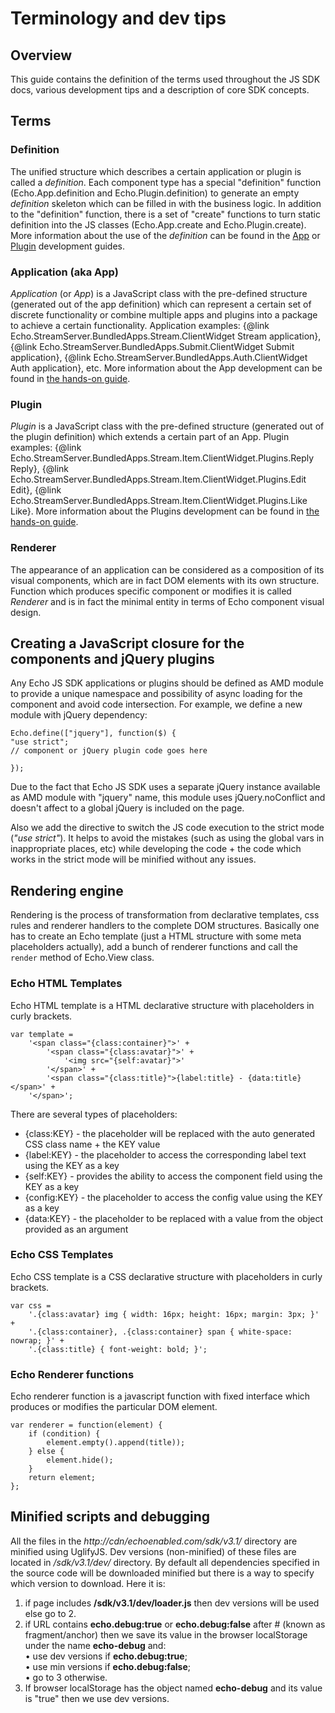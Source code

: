 # Terminology and dev tips

## Overview

This guide contains the definition of the terms used throughout the JS SDK docs, various development tips and a description of core SDK concepts.

## Terms

### Definition

The unified structure which describes a certain application or plugin is called a *definition*. Each component type has a special "definition" function (Echo.App.definition and Echo.Plugin.definition) to generate an empty *definition* skeleton which can be filled in with the business logic. In addition to the "definition" function, there is a set of "create" functions to turn static definition into the JS classes (Echo.App.create and Echo.Plugin.create). More information about the use of the *definition* can be found in the [App](#!/guide/how_to_develop_app) or [Plugin](#!/guide/how_to_develop_plugin) development guides.

### Application (aka App)

*Application* (or *App*) is a JavaScript class with the pre-defined structure (generated out of the app definition) which can represent a certain set of discrete functionality or combine multiple apps and plugins into a package to achieve a certain functionality. Application examples: {@link Echo.StreamServer.BundledApps.Stream.ClientWidget Stream application}, {@link Echo.StreamServer.BundledApps.Submit.ClientWidget Submit application}, {@link Echo.StreamServer.BundledApps.Auth.ClientWidget Auth application}, etc. More information about the App development can be found in [the hands-on guide](#!/guide/how_to_develop_app).

### Plugin

*Plugin* is a JavaScript class with the pre-defined structure (generated out of the plugin definition) which extends a certain part of an App. Plugin examples: {@link Echo.StreamServer.BundledApps.Stream.Item.ClientWidget.Plugins.Reply Reply}, {@link Echo.StreamServer.BundledApps.Stream.Item.ClientWidget.Plugins.Edit Edit}, {@link Echo.StreamServer.BundledApps.Stream.Item.ClientWidget.Plugins.Like Like}. More information about the Plugins development can be found in [the hands-on guide](#!/guide/how_to_develop_plugin).

### Renderer

The appearance of an application can be considered as a composition of its visual components, which are in fact DOM elements with its own structure. Function which produces specific component or modifies it is called *Renderer* and is in fact the minimal entity in terms of Echo component visual design.

## Creating a JavaScript closure for the components and jQuery plugins

Any Echo JS SDK applications or plugins should be defined as AMD module to provide a unique namespace and possibility of async loading for the component and avoid code intersection. For example, we define a new module with jQuery dependency:

	Echo.define(["jquery"], function($) {
	"use strict";
	// component or jQuery plugin code goes here

	});

Due to the fact that Echo JS SDK uses a separate jQuery instance available as AMD module with "jquery" name, this module uses jQuery.noConflict and doesn't affect to a global jQuery is included on the page.

Also we add the directive to switch the JS code execution to the strict mode (*"use strict"*). It helps to avoid the mistakes (such as using the global vars in inappropriate places, etc) while developing the code + the code which works in the strict mode will be minified without any issues.

## Rendering engine

Rendering is the process of transformation from declarative templates, css rules and renderer handlers to the complete DOM structures. Basically one has to create an Echo template (just a HTML structure with some meta placeholders actually), add a bunch of renderer functions and call the `render` method of Echo.View class.

### Echo HTML Templates

Echo HTML template is a HTML declarative structure with placeholders in curly brackets.

	var template =
		'<span class="{class:container}">' +
			'<span class="{class:avatar}">' +
				'<img src="{self:avatar}">'
			'</span>' +
			'<span class="{class:title}">{label:title} - {data:title}</span>' +
		'</span>';


There are several types of placeholders:

+ {class:KEY} - the placeholder will be replaced with the auto generated CSS class name + the KEY value
+ {label:KEY} - the placeholder to access the corresponding label text using the KEY as a key
+ {self:KEY}  - provides the ability to access the component field using the KEY as a key
+ {config:KEY} - the placeholder to access the config value using the KEY as a key
+ {data:KEY} - the placeholder to be replaced with a value from the object provided as an argument

### Echo CSS Templates

Echo CSS template is a CSS declarative structure with placeholders in curly brackets.

	var css = 
		'.{class:avatar} img { width: 16px; height: 16px; margin: 3px; }' +
		'.{class:container}, .{class:container} span { white-space: nowrap; }' +
		'.{class:title} { font-weight: bold; }';

### Echo Renderer functions

Echo renderer function is a javascript function with fixed interface which produces or modifies the particular DOM element.

	var renderer = function(element) {
		if (condition) {
			element.empty().append(title));
		} else {
			element.hide();
		}
		return element;
	};

## Minified scripts and debugging

All the files in the _http://cdn/echoenabled.com/sdk/v3.1/_ directory are minified using UglifyJS. Dev versions (non-minified) of these files are located in _/sdk/v3.1/dev/_ directory.
By default all dependencies specified in the source code will be downloaded minified but there is a way to specify which version to download. Here it is:

1. if page includes **/sdk/v3.1/dev/loader.js** then dev versions will be used else go to 2.
2. if URL contains **echo.debug:true** or **echo.debug:false** after # (known as fragment/anchor) then we save its value in the browser localStorage under the name **echo-debug** and:  
    &bull; use dev versions if **echo.debug:true**;  
    &bull; use min versions if **echo.debug:false**;  
    &bull; go to 3 otherwise.  
3. If browser localStorage has the object named **echo-debug** and its value is "true" then we use dev versions.
